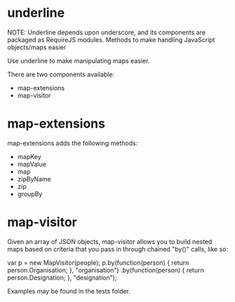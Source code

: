 underline
=========

NOTE: Underline depends upon underscore, and its components are packaged as RequireJS modules.
Methods to make handling JavaScript objects/maps easier

Use underline to make manipulating maps easier.

There are two components available:

* map-extensions
* map-visitor

map-extensions
=================

map-extensions adds the following methods:

* mapKey
* mapValue
* map
* zipByName
* zip
* groupBy

map-visitor
=================

Given an array of JSON objects, map-visitor allows you to build nested maps based on criteria that you pass in through chained "by()" calls, like so:

var p = new MapVisitor(people);
p.by(function(person) { return person.Organisation; }, "organisation")
 .by(function(person) { return person.Designation; }, "designation");

Examples may be found in the tests folder.

